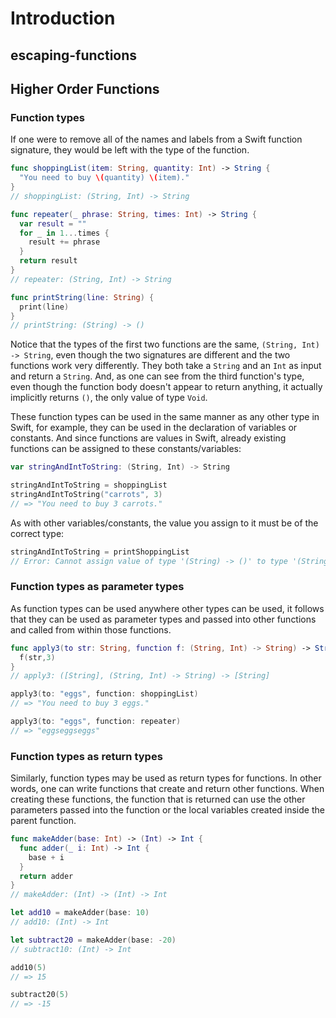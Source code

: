 # Introduction

## escaping-functions

## Higher Order Functions

### Function types

If one were to remove all of the names and labels from a Swift function signature, they would be left with the type of the function.

```swift
func shoppingList(item: String, quantity: Int) -> String {
  "You need to buy \(quantity) \(item)."
}
// shoppingList: (String, Int) -> String

func repeater(_ phrase: String, times: Int) -> String {
  var result = ""
  for _ in 1...times {
    result += phrase
  }
  return result
}
// repeater: (String, Int) -> String

func printString(line: String) {
  print(line)
}
// printString: (String) -> ()
```

Notice that the types of the first two functions are the same, `(String, Int) -> String`, even though the two signatures are different and the two functions work very differently. They both take a `String` and an `Int` as input and return a `String`. And, as one can see from the third function's type, even though the function body doesn't appear to return anything, it actually implicitly returns `()`, the only value of type `Void`.

These function types can be used in the same manner as any other type in Swift, for example, they can be used in the declaration of variables or constants. And since functions are values in Swift, already existing functions can be assigned to these constants/variables:

```swift
var stringAndIntToString: (String, Int) -> String

stringAndIntToString = shoppingList
stringAndIntToString("carrots", 3)
// => "You need to buy 3 carrots."
```

As with other variables/constants, the value you assign to it must be of the correct type:

```swift
stringAndIntToString = printShoppingList
// Error: Cannot assign value of type '(String) -> ()' to type '(String, Int) -> String'
```

### Function types as parameter types

As function types can be used anywhere other types can be used, it follows that they can be used as parameter types and passed into other functions and called from within those functions.

```swift
func apply3(to str: String, function f: (String, Int) -> String) -> String {
  f(str,3)
}
// apply3: ([String], (String, Int) -> String) -> [String]

apply3(to: "eggs", function: shoppingList)
// => "You need to buy 3 eggs."

apply3(to: "eggs", function: repeater)
// => "eggseggseggs"
```

### Function types as return types

Similarly, function types may be used as return types for functions. In other words, one can write functions that create and return other functions. When creating these functions, the function that is returned can use the other parameters passed into the function or the local variables created inside the parent function.

```swift
func makeAdder(base: Int) -> (Int) -> Int {
  func adder(_ i: Int) -> Int {
    base + i
  }
  return adder
}
// makeAdder: (Int) -> (Int) -> Int

let add10 = makeAdder(base: 10)
// add10: (Int) -> Int

let subtract20 = makeAdder(base: -20)
// subtract10: (Int) -> Int

add10(5)
// => 15

subtract20(5)
// => -15
```
